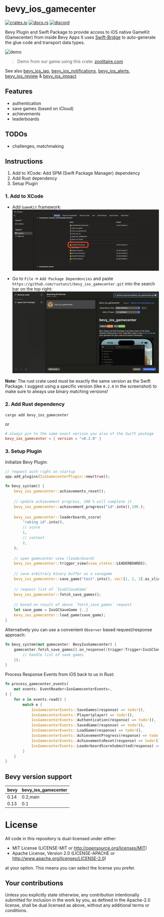 # bevy_ios_gamecenter

[![crates.io][sh_crates]][lk_crates]
[![docs.rs][sh_docs]][lk_docs]
[![discord][sh_discord]][lk_discord]

[sh_crates]: https://img.shields.io/crates/v/bevy_ios_gamecenter.svg
[lk_crates]: https://crates.io/crates/bevy_ios_gamecenter
[sh_docs]: https://img.shields.io/docsrs/bevy_ios_gamecenter
[lk_docs]: https://docs.rs/bevy_ios_iap/latest/bevy_ios_gamecenter/
[sh_discord]: https://img.shields.io/discord/1176858176897953872?label=discord&color=5561E6
[lk_discord]: https://discord.gg/rQNeEnMhus

Bevy Plugin and Swift Package to provide access to iOS native GameKit (Gamecenter) from inside Bevy Apps
It uses [Swift-Bridge](https://github.com/chinedufn/swift-bridge) to auto-generate the glue code and transport data types.

![demo](./assets/demo.gif)

> Demo from our game using this crate: [zoolitaire.com](https://zoolitaire.com)

See also [bevy_ios_iap](https://github.com/rustunit/bevy_ios_iap), [bevy_ios_notifications](https://github.com/rustunit/bevy_ios_notifications), [bevy_ios_alerts](https://github.com/rustunit/bevy_ios_alerts), [bevy_ios_review](https://github.com/rustunit/bevy_ios_review) & [bevy_ios_impact](https://github.com/rustunit/bevy_ios_impact)

## Features
* authentication
* save games (based on iCloud)
* achievements
* leaderboards

## TODOs
* challenges, matchmaking

## Instructions

1. Add to XCode: Add SPM (Swift Package Manager) dependency
2. Add Rust dependency
3. Setup Plugin

### 1. Add to XCode

* Add `GameKit` framework:
![gamekit](./assets/framework.png)

* Go to `File` -> `Add Package Dependencies` and paste `https://github.com/rustunit/bevy_ios_gamecenter.git` into the search bar on the top right:
![xcode](./assets/xcode-spm.png)

**Note:** 
The rust crate used must be exactly the same version as the Swift Package.
I suggest using a specific version (like `0.2.0` in the screenshot) to make sure to always use binary matching versions!



### 2. Add Rust dependency

```
cargo add bevy_ios_gamecenter
``` 

or 

```toml
# always pin to the same exact version you also of the Swift package
bevy_ios_gamecenter = { version = "=0.2.0" }
```

### 3. Setup Plugin

Initialize Bevy Plugin:

```rust
// request auth right on startup
app.add_plugins(IosGamecenterPlugin::new(true));
```

```rust
fn bevy_system() {
    bevy_ios_gamecenter::achievements_reset();
    
    // update achievement progress, 100 % will complete it
    bevy_ios_gamecenter::achievement_progress("id".into(),100.);

    bevy_ios_gamecenter::leaderboards_score(
        "raking id".into(),
        // score
        1,
        // context
        2,
    );

    // open gamecenter view (leaderboard)
    bevy_ios_gamecenter::trigger_view(view_states::LEADERBOARDS);

    // save arbitrary binary buffer as a savegame
    bevy_ios_gamecenter::save_game("test".into(), vec![1, 2, 3].as_slice());

    // request list of `IosGCSaveGame`
    bevy_ios_gamecenter::fetch_save_games();

    // based on result of above `fetch_save_games` request
    let save_game = IosGCSaveGame {..} 
    bevy_ios_gamecenter::load_game(save_game);
}
```

Alternatively you can use a convenient `Observer` based request/response approach:

```rust
fn bevy_system(mut gamecenter: BevyIosGamecenter) {
    gamecenter.fetch_save_games().on_response(|trigger:Trigger<IosGCSaveGamesResponse>|{
        // handle list of save games
    });
}
```

Process Response Events from iOS back to us in Rust:

```rust
fn process_gamecenter_events(
    mut events: EventReader<IosGamecenterEvents>,
) {
    for e in events.read() {
        match e {
            IosGamecenterEvents::SaveGames(response) => todo!(),
            IosGamecenterEvents::Player(player) => todo!(),
            IosGamecenterEvents::Authentication(response) => todo!(),
            IosGamecenterEvents::SavedGame(response) => todo!(),
            IosGamecenterEvents::LoadGame(response) => todo!(),
            IosGamecenterEvents::AchievementProgress(response) => todo!(),
            IosGamecenterEvents::AchievementsReset(response) => todo!(),
            IosGamecenterEvents::LeaderboardScoreSubmitted(response) => todo!(),
        }
    }
}
```

## Bevy version support

|bevy|bevy\_ios\_gamecenter|
|----|---|
|0.14|0.2,main|
|0.13|0.1|

# License

All code in this repository is dual-licensed under either:

- MIT License (LICENSE-MIT or http://opensource.org/licenses/MIT)
- Apache License, Version 2.0 (LICENSE-APACHE or http://www.apache.org/licenses/LICENSE-2.0)

at your option. This means you can select the license you prefer.

## Your contributions
Unless you explicitly state otherwise, any contribution intentionally submitted for inclusion in the work by you, as defined in the Apache-2.0 license, shall be dual licensed as above, without any additional terms or conditions.
